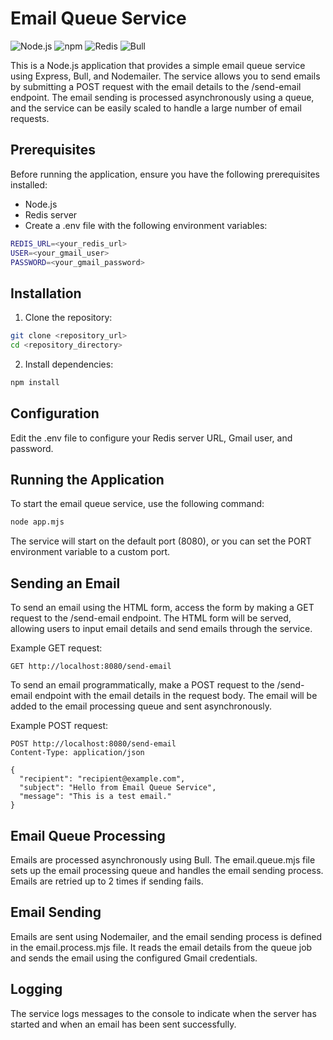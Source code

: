 # Email Queue Service

![Node.js](https://img.shields.io/badge/Node.js-v18%2B-green)
![npm](https://img.shields.io/badge/npm-latest-blue)
![Redis](https://img.shields.io/badge/Redis-v6%2B-red)
![Bull](https://img.shields.io/badge/Bull-v4%2B-orange)

This is a Node.js application that provides a simple email queue service using Express, Bull, and Nodemailer. The service allows you to send emails by submitting a POST request with the email details to the /send-email endpoint. The email sending is processed asynchronously using a queue, and the service can be easily scaled to handle a large number of email requests.

## Prerequisites

Before running the application, ensure you have the following prerequisites installed:

- Node.js
- Redis server
- Create a .env file with the following environment variables:

```bash
REDIS_URL=<your_redis_url>
USER=<your_gmail_user>
PASSWORD=<your_gmail_password>
```

## Installation

1. Clone the repository:

```bash
git clone <repository_url>
cd <repository_directory>
```

2. Install dependencies:

```bash
npm install
```

## Configuration

Edit the .env file to configure your Redis server URL, Gmail user, and password.

## Running the Application

To start the email queue service, use the following command:

```bash
node app.mjs
```

The service will start on the default port (8080), or you can set the PORT environment variable to a custom port.

## Sending an Email

To send an email using the HTML form, access the form by making a GET request to the /send-email endpoint. The HTML form will be served, allowing users to input email details and send emails through the service.

Example GET request:

```http
GET http://localhost:8080/send-email
```

To send an email programmatically, make a POST request to the /send-email endpoint with the email details in the request body. The email will be added to the email processing queue and sent asynchronously.

Example POST request:

```http
POST http://localhost:8080/send-email
Content-Type: application/json

{
  "recipient": "recipient@example.com",
  "subject": "Hello from Email Queue Service",
  "message": "This is a test email."
}
```

## Email Queue Processing

Emails are processed asynchronously using Bull. The email.queue.mjs file sets up the email processing queue and handles the email sending process. Emails are retried up to 2 times if sending fails.

## Email Sending

Emails are sent using Nodemailer, and the email sending process is defined in the email.process.mjs file. It reads the email details from the queue job and sends the email using the configured Gmail credentials.

## Logging

The service logs messages to the console to indicate when the server has started and when an email has been sent successfully.
